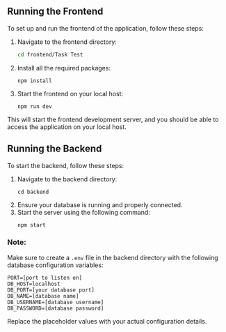 
## Running the Frontend 

To set up and run the frontend of the application, follow these steps:

1. Navigate to the frontend directory:
   ```sh 
   cd frontend/Task Test
   ```
2. Install all the required packages:
    ```
    npm install
    ```
3. Start the frontend on your local host:
    ```
    npm run dev
    ```
This will start the frontend development server, and you should be able to access the application on your local host.

## Running the Backend
To start the backend, follow these steps:
1. Navigate to the backend directory:
    ```
    cd backend
    ```
2. Ensure your database is running and properly connected.
3. Start the server using the following command:
    ```
    npm start
    ```

### Note:
Make sure to create a `.env` file in the backend directory with the following database configuration variables:

    PORT=[port to listen on]
    DB_HOST=localhost
    DB_PORT=[your database port]
    DB_NAME=[database name]
    DB_USERNAME=[database username]
    DB_PASSWORD=[database password]

Replace the placeholder values with your actual configuration details.
